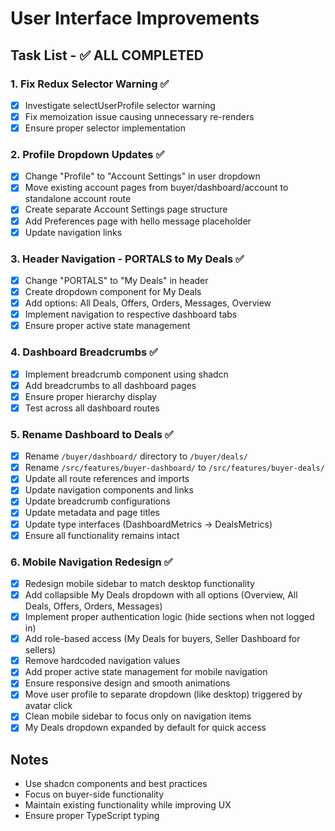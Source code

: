 # User Interface Improvements

## Task List - ✅ ALL COMPLETED

### 1. Fix Redux Selector Warning ✅
- [x] Investigate selectUserProfile selector warning
- [x] Fix memoization issue causing unnecessary re-renders
- [x] Ensure proper selector implementation

### 2. Profile Dropdown Updates ✅
- [x] Change "Profile" to "Account Settings" in user dropdown
- [x] Move existing account pages from buyer/dashboard/account to standalone account route
- [x] Create separate Account Settings page structure
- [x] Add Preferences page with hello message placeholder
- [x] Update navigation links

### 3. Header Navigation - PORTALS to My Deals ✅
- [x] Change "PORTALS" to "My Deals" in header
- [x] Create dropdown component for My Deals
- [x] Add options: All Deals, Offers, Orders, Messages, Overview
- [x] Implement navigation to respective dashboard tabs
- [x] Ensure proper active state management

### 4. Dashboard Breadcrumbs ✅
- [x] Implement breadcrumb component using shadcn
- [x] Add breadcrumbs to all dashboard pages
- [x] Ensure proper hierarchy display
- [x] Test across all dashboard routes

### 5. Rename Dashboard to Deals ✅
- [x] Rename `/buyer/dashboard/` directory to `/buyer/deals/`
- [x] Rename `/src/features/buyer-dashboard/` to `/src/features/buyer-deals/`
- [x] Update all route references and imports
- [x] Update navigation components and links
- [x] Update breadcrumb configurations
- [x] Update metadata and page titles
- [x] Update type interfaces (DashboardMetrics → DealsMetrics)
- [x] Ensure all functionality remains intact

### 6. Mobile Navigation Redesign ✅
- [x] Redesign mobile sidebar to match desktop functionality
- [x] Add collapsible My Deals dropdown with all options (Overview, All Deals, Offers, Orders, Messages)
- [x] Implement proper authentication logic (hide sections when not logged in)
- [x] Add role-based access (My Deals for buyers, Seller Dashboard for sellers)
- [x] Remove hardcoded navigation values
- [x] Add proper active state management for mobile navigation
- [x] Ensure responsive design and smooth animations
- [x] Move user profile to separate dropdown (like desktop) triggered by avatar click
- [x] Clean mobile sidebar to focus only on navigation items
- [x] My Deals dropdown expanded by default for quick access

## Notes
- Use shadcn components and best practices
- Focus on buyer-side functionality
- Maintain existing functionality while improving UX
- Ensure proper TypeScript typing 